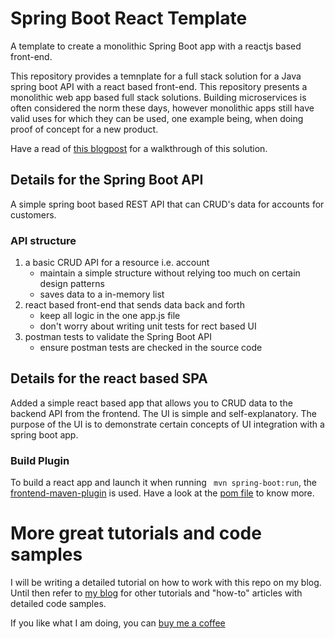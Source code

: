# Spring Boot React Template

A template to create a monolithic Spring Boot app with a reactjs based front-end.

This repository provides a temnplate for a full stack solution for a Java spring boot API with a react based front-end. This repository 
presents a monolithic web app based full stack solutions. Building microservices is often considered the norm these days, however 
monolithic apps still have valid uses for which they can be used, one example being, when doing proof of concept for a new product. 

Have a read of [this blogpost] for a walkthrough of this solution.


## Details for the Spring Boot API
A simple spring boot based REST API that can CRUD's data for accounts for customers.

### API structure
1.  a basic CRUD API for a resource i.e. account
    - maintain a simple structure without relying too much on certain design patterns
    - saves data to a in-memory list
2. react based front-end that sends data back and forth
    - keep all logic in the one app.js file
    - don't worry about writing unit tests for rect based UI
3. postman tests to validate the Spring Boot API
    - ensure postman tests are checked in the source code

## Details for the react based SPA

Added a simple react based app that allows you to CRUD data to the backend API from the frontend. The UI is simple and self-explanatory. 
The purpose of the UI is to demonstrate certain concepts of UI integration with a spring boot app.

### Build Plugin

To build a react app and launch it when running ``` mvn spring-boot:run```, the [frontend-maven-plugin] is used. Have a look at the [pom file] to know more.

# More great tutorials and code samples
I will be writing a detailed tutorial on how to work with this repo on my blog. Until then refer to [my blog] for other tutorials and "how-to" articles with detailed code samples.

If you like what I am doing, you can [buy me a coffee]

[this blogpost]: https://mydaytodo.com/spring-boot-api-with-reactjs/
[pom file]: https://github.com/cptdanko/spring-boot-react-template/blob/main/pom.xml#L59
[frontend-maven-plugin]: https://github.com/eirslett/frontend-maven-plugin
[Jokes API with Spring RestTemplate]: https://mydaytodo.com/how-to-build-a-jokes-client-in-java-spring-boot-with-resttemplate/
[Call Rest API with Spring WebClient]: https://mydaytodo.com/how-to-call-rest-api-with-webclient/
[Node Typescript CRUD Notes]: https://github.com/cptdanko/node_typescript_crud_notes
[AWS DynamoDB query by non-primary]: https://mydaytodo.com/how-to-query-dynamodb-with-non-primary-key-column/
[AWS DynamoDB how to]: https://mydaytodo.com/aws-dynamodb-typescript-how-to/
[frontend in the repo]: https://github.com/cptdanko/react_typescript_todo_list
[native iOS app]: https://apps.apple.com/au/app/my-day-to-do-smart-task-list/id1020072048
[my blog]: https://mydaytodo.com/blog/
[AWS docs]: https://docs.aws.amazon.com/cli/latest/userguide/cli-configure-envvars.html
[blogpost]: https://mydaytodo.com/blog/
[buy me a coffee]: https://www.buymeacoffee.com/bhumansoni
